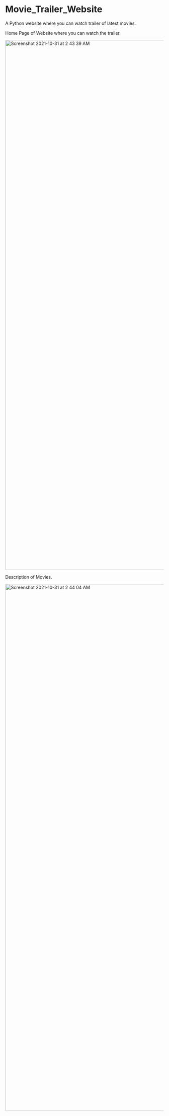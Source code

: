 # Movie_Trailer_Website

A Python website where you can watch trailer of latest movies. 


Home Page of Website where you can watch the trailer.

<img width="1680" alt="Screenshot 2021-10-31 at 2 43 39 AM" src="https://user-images.githubusercontent.com/19996039/139571682-cc9a2fdf-05f1-4d49-a2b9-0a2cf24c0f2a.png">


Description of Movies.

<img width="1671" alt="Screenshot 2021-10-31 at 2 44 04 AM" src="https://user-images.githubusercontent.com/19996039/139571692-25050807-c8ee-499a-ad36-212fe058487f.png">

